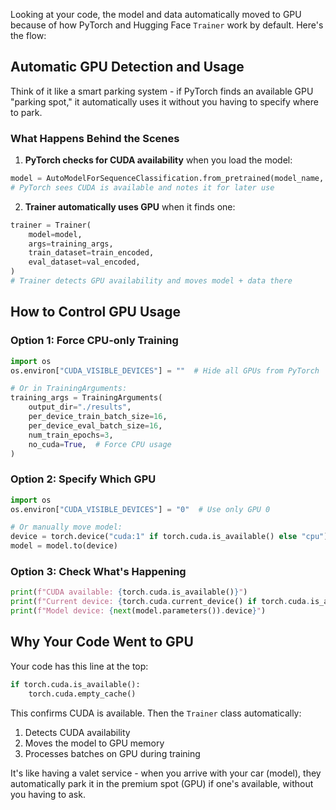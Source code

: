 Looking at your code, the model and data automatically moved to GPU because of how PyTorch and Hugging Face `Trainer` work by default. Here's the flow:

## Automatic GPU Detection and Usage

Think of it like a smart parking system - if PyTorch finds an available GPU "parking spot," it automatically uses it without you having to specify where to park.

### What Happens Behind the Scenes

1. **PyTorch checks for CUDA availability** when you load the model:
```python
model = AutoModelForSequenceClassification.from_pretrained(model_name, num_labels=3)
# PyTorch sees CUDA is available and notes it for later use
```

2. **Trainer automatically uses GPU** when it finds one:
```python
trainer = Trainer(
    model=model,
    args=training_args,
    train_dataset=train_encoded,
    eval_dataset=val_encoded,
)
# Trainer detects GPU availability and moves model + data there
```

## How to Control GPU Usage

### Option 1: Force CPU-only Training
```python
import os
os.environ["CUDA_VISIBLE_DEVICES"] = ""  # Hide all GPUs from PyTorch

# Or in TrainingArguments:
training_args = TrainingArguments(
    output_dir="./results",
    per_device_train_batch_size=16,
    per_device_eval_batch_size=16,
    num_train_epochs=3,
    no_cuda=True,  # Force CPU usage
)
```

### Option 2: Specify Which GPU
```python
import os
os.environ["CUDA_VISIBLE_DEVICES"] = "0"  # Use only GPU 0

# Or manually move model:
device = torch.device("cuda:1" if torch.cuda.is_available() else "cpu")
model = model.to(device)
```

### Option 3: Check What's Happening
```python
print(f"CUDA available: {torch.cuda.is_available()}")
print(f"Current device: {torch.cuda.current_device() if torch.cuda.is_available() else 'CPU'}")
print(f"Model device: {next(model.parameters()).device}")
```

## Why Your Code Went to GPU

Your code has this line at the top:
```python
if torch.cuda.is_available():
    torch.cuda.empty_cache()
```

This confirms CUDA is available. Then the `Trainer` class automatically:
1. Detects CUDA availability
2. Moves the model to GPU memory
3. Processes batches on GPU during training

It's like having a valet service - when you arrive with your car (model), they automatically park it in the premium spot (GPU) if one's available, without you having to ask.

